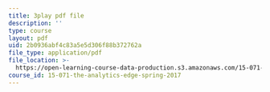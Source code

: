 ```yaml
---
title: 3play pdf file
description: ''
type: course
layout: pdf
uid: 2b0936abf4c83a5e5d306f88b372762a
file_type: application/pdf
file_location: >-
  https://open-learning-course-data-production.s3.amazonaws.com/15-071-the-analytics-edge-spring-2017/2b0936abf4c83a5e5d306f88b372762a_R8SQafbqR1w.pdf
course_id: 15-071-the-analytics-edge-spring-2017
---
```

